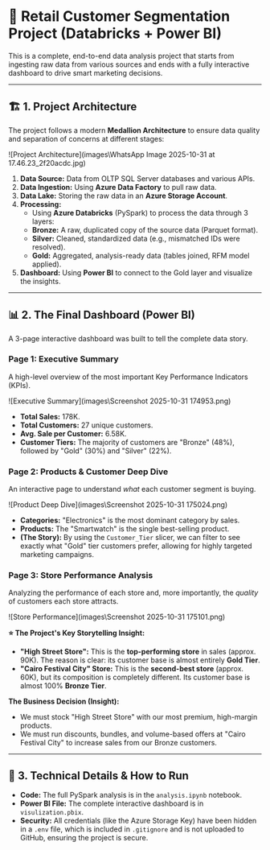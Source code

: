 # 🚀 Retail Customer Segmentation Project (Databricks + Power BI)

This is a complete, end-to-end data analysis project that starts from ingesting raw data from various sources and ends with a fully interactive dashboard to drive smart marketing decisions.

---

## 🏗️ 1. Project Architecture

The project follows a modern **Medallion Architecture** to ensure data quality and separation of concerns at different stages:

![Project Architecture](images\WhatsApp Image 2025-10-31 at 17.46.23_2f20acdc.jpg)

1.  **Data Source:** Data from OLTP SQL Server databases and various APIs.
2.  **Data Ingestion:** Using **Azure Data Factory** to pull raw data.
3.  **Data Lake:** Storing the raw data in an **Azure Storage Account**.
4.  **Processing:**
    * Using **Azure Databricks** (PySpark) to process the data through 3 layers:
    * **Bronze:** A raw, duplicated copy of the source data (Parquet format).
    * **Silver:** Cleaned, standardized data (e.g., mismatched IDs were resolved).
    * **Gold:** Aggregated, analysis-ready data (tables joined, RFM model applied).
5.  **Dashboard:** Using **Power BI** to connect to the Gold layer and visualize the insights.

---

## 📊 2. The Final Dashboard (Power BI)

A 3-page interactive dashboard was built to tell the complete data story.

### Page 1: Executive Summary

A high-level overview of the most important Key Performance Indicators (KPIs).

![Executive Summary](images\Screenshot 2025-10-31 174953.png)

* **Total Sales:** 178K.
* **Total Customers:** 27 unique customers.
* **Avg. Sale per Customer:** 6.58K.
* **Customer Tiers:** The majority of customers are "Bronze" (48%), followed by "Gold" (30%) and "Silver" (22%).

### Page 2: Products & Customer Deep Dive

An interactive page to understand *what* each customer segment is buying.

![Product Deep Dive](images\Screenshot 2025-10-31 175024.png)

* **Categories:** "Electronics" is the most dominant category by sales.
* **Products:** The "Smartwatch" is the single best-selling product.
* **(The Story):** By using the `Customer_Tier` slicer, we can filter to see exactly what "Gold" tier customers prefer, allowing for highly targeted marketing campaigns.

### Page 3: Store Performance Analysis

Analyzing the performance of each store and, more importantly, the *quality* of customers each store attracts.

![Store Performance](images\Screenshot 2025-10-31 175101.png)

**⭐ The Project's Key Storytelling Insight:**

* **"High Street Store":** This is the **top-performing store** in sales (approx. 90K). The reason is clear: its customer base is almost entirely **Gold Tier**.
* **"Cairo Festival City" Store:** This is the **second-best store** (approx. 60K), but its composition is completely different. Its customer base is almost 100% **Bronze Tier**.

**The Business Decision (Insight):**
* We must stock "High Street Store" with our most premium, high-margin products.
* We must run discounts, bundles, and volume-based offers at "Cairo Festival City" to increase sales from our Bronze customers.

---

## 🚀 3. Technical Details & How to Run

* **Code:** The full PySpark analysis is in the `analysis.ipynb` notebook.
* **Power BI File:** The complete interactive dashboard is in `visulization.pbix`.
* **Security:** All credentials (like the Azure Storage Key) have been hidden in a `.env` file, which is included in `.gitignore` and is not uploaded to GitHub, ensuring the project is secure.